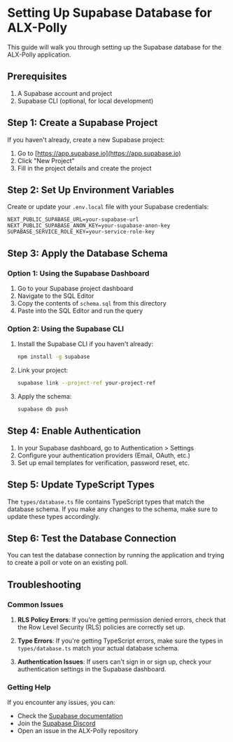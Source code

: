 # Setting Up Supabase Database for ALX-Polly

This guide will walk you through setting up the Supabase database for the ALX-Polly application.

## Prerequisites

1. A Supabase account and project
2. Supabase CLI (optional, for local development)

## Step 1: Create a Supabase Project

If you haven't already, create a new Supabase project:

1. Go to [https://app.supabase.io](https://app.supabase.io)
2. Click "New Project"
3. Fill in the project details and create the project

## Step 2: Set Up Environment Variables

Create or update your `.env.local` file with your Supabase credentials:

```
NEXT_PUBLIC_SUPABASE_URL=your-supabase-url
NEXT_PUBLIC_SUPABASE_ANON_KEY=your-supabase-anon-key
SUPABASE_SERVICE_ROLE_KEY=your-service-role-key
```

## Step 3: Apply the Database Schema

### Option 1: Using the Supabase Dashboard

1. Go to your Supabase project dashboard
2. Navigate to the SQL Editor
3. Copy the contents of `schema.sql` from this directory
4. Paste into the SQL Editor and run the query

### Option 2: Using the Supabase CLI

1. Install the Supabase CLI if you haven't already:
   ```bash
   npm install -g supabase
   ```

2. Link your project:
   ```bash
   supabase link --project-ref your-project-ref
   ```

3. Apply the schema:
   ```bash
   supabase db push
   ```

## Step 4: Enable Authentication

1. In your Supabase dashboard, go to Authentication > Settings
2. Configure your authentication providers (Email, OAuth, etc.)
3. Set up email templates for verification, password reset, etc.

## Step 5: Update TypeScript Types

The `types/database.ts` file contains TypeScript types that match the database schema. If you make any changes to the schema, make sure to update these types accordingly.

## Step 6: Test the Database Connection

You can test the database connection by running the application and trying to create a poll or vote on an existing poll.

## Troubleshooting

### Common Issues

1. **RLS Policy Errors**: If you're getting permission denied errors, check that the Row Level Security (RLS) policies are correctly set up.

2. **Type Errors**: If you're getting TypeScript errors, make sure the types in `types/database.ts` match your actual database schema.

3. **Authentication Issues**: If users can't sign in or sign up, check your authentication settings in the Supabase dashboard.

### Getting Help

If you encounter any issues, you can:

- Check the [Supabase documentation](https://supabase.io/docs)
- Join the [Supabase Discord](https://discord.supabase.com)
- Open an issue in the ALX-Polly repository